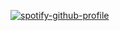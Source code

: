 [![spotify-github-profile](https://spotify-github-profile.vercel.app/api/view?uid=neekopat&cover_image=true&theme=novatorem&bar_color=ffffff&bar_color_cover=false)](https://github.com/kittinan/spotify-github-profile)
